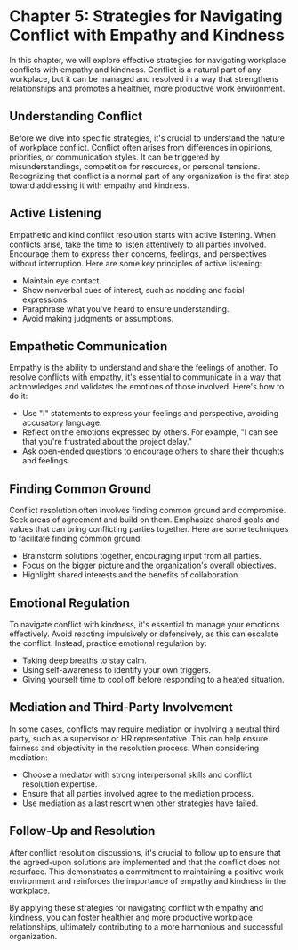 Chapter 5: Strategies for Navigating Conflict with Empathy and Kindness
=======================================================================

In this chapter, we will explore effective strategies for navigating workplace conflicts with empathy and kindness. Conflict is a natural part of any workplace, but it can be managed and resolved in a way that strengthens relationships and promotes a healthier, more productive work environment.

Understanding Conflict
----------------------

Before we dive into specific strategies, it's crucial to understand the nature of workplace conflict. Conflict often arises from differences in opinions, priorities, or communication styles. It can be triggered by misunderstandings, competition for resources, or personal tensions. Recognizing that conflict is a normal part of any organization is the first step toward addressing it with empathy and kindness.

Active Listening
----------------

Empathetic and kind conflict resolution starts with active listening. When conflicts arise, take the time to listen attentively to all parties involved. Encourage them to express their concerns, feelings, and perspectives without interruption. Here are some key principles of active listening:

* Maintain eye contact.
* Show nonverbal cues of interest, such as nodding and facial expressions.
* Paraphrase what you've heard to ensure understanding.
* Avoid making judgments or assumptions.

Empathetic Communication
------------------------

Empathy is the ability to understand and share the feelings of another. To resolve conflicts with empathy, it's essential to communicate in a way that acknowledges and validates the emotions of those involved. Here's how to do it:

* Use "I" statements to express your feelings and perspective, avoiding accusatory language.
* Reflect on the emotions expressed by others. For example, "I can see that you're frustrated about the project delay."
* Ask open-ended questions to encourage others to share their thoughts and feelings.

Finding Common Ground
---------------------

Conflict resolution often involves finding common ground and compromise. Seek areas of agreement and build on them. Emphasize shared goals and values that can bring conflicting parties together. Here are some techniques to facilitate finding common ground:

* Brainstorm solutions together, encouraging input from all parties.
* Focus on the bigger picture and the organization's overall objectives.
* Highlight shared interests and the benefits of collaboration.

Emotional Regulation
--------------------

To navigate conflict with kindness, it's essential to manage your emotions effectively. Avoid reacting impulsively or defensively, as this can escalate the conflict. Instead, practice emotional regulation by:

* Taking deep breaths to stay calm.
* Using self-awareness to identify your own triggers.
* Giving yourself time to cool off before responding to a heated situation.

Mediation and Third-Party Involvement
-------------------------------------

In some cases, conflicts may require mediation or involving a neutral third party, such as a supervisor or HR representative. This can help ensure fairness and objectivity in the resolution process. When considering mediation:

* Choose a mediator with strong interpersonal skills and conflict resolution expertise.
* Ensure that all parties involved agree to the mediation process.
* Use mediation as a last resort when other strategies have failed.

Follow-Up and Resolution
------------------------

After conflict resolution discussions, it's crucial to follow up to ensure that the agreed-upon solutions are implemented and that the conflict does not resurface. This demonstrates a commitment to maintaining a positive work environment and reinforces the importance of empathy and kindness in the workplace.

By applying these strategies for navigating conflict with empathy and kindness, you can foster healthier and more productive workplace relationships, ultimately contributing to a more harmonious and successful organization.
